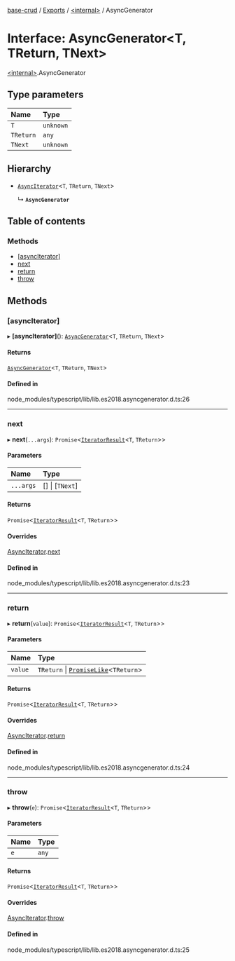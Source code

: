 [base-crud](../README.md) / [Exports](../modules.md) / [\<internal\>](../modules/internal_.md) / AsyncGenerator

# Interface: AsyncGenerator\<T, TReturn, TNext\>

[\<internal\>](../modules/internal_.md).AsyncGenerator

## Type parameters

| Name | Type |
| :------ | :------ |
| `T` | `unknown` |
| `TReturn` | `any` |
| `TNext` | `unknown` |

## Hierarchy

- [`AsyncIterator`](internal_.AsyncIterator.md)\<`T`, `TReturn`, `TNext`\>

  ↳ **`AsyncGenerator`**

## Table of contents

### Methods

- [[asyncIterator]](internal_.AsyncGenerator.md#[asynciterator])
- [next](internal_.AsyncGenerator.md#next)
- [return](internal_.AsyncGenerator.md#return)
- [throw](internal_.AsyncGenerator.md#throw)

## Methods

### [asyncIterator]

▸ **[asyncIterator]**(): [`AsyncGenerator`](internal_.AsyncGenerator.md)\<`T`, `TReturn`, `TNext`\>

#### Returns

[`AsyncGenerator`](internal_.AsyncGenerator.md)\<`T`, `TReturn`, `TNext`\>

#### Defined in

node_modules/typescript/lib/lib.es2018.asyncgenerator.d.ts:26

___

### next

▸ **next**(`...args`): `Promise`\<[`IteratorResult`](../modules/internal_.md#iteratorresult)\<`T`, `TReturn`\>\>

#### Parameters

| Name | Type |
| :------ | :------ |
| `...args` | [] \| [`TNext`] |

#### Returns

`Promise`\<[`IteratorResult`](../modules/internal_.md#iteratorresult)\<`T`, `TReturn`\>\>

#### Overrides

[AsyncIterator](internal_.AsyncIterator.md).[next](internal_.AsyncIterator.md#next)

#### Defined in

node_modules/typescript/lib/lib.es2018.asyncgenerator.d.ts:23

___

### return

▸ **return**(`value`): `Promise`\<[`IteratorResult`](../modules/internal_.md#iteratorresult)\<`T`, `TReturn`\>\>

#### Parameters

| Name | Type |
| :------ | :------ |
| `value` | `TReturn` \| [`PromiseLike`](internal_.PromiseLike.md)\<`TReturn`\> |

#### Returns

`Promise`\<[`IteratorResult`](../modules/internal_.md#iteratorresult)\<`T`, `TReturn`\>\>

#### Overrides

[AsyncIterator](internal_.AsyncIterator.md).[return](internal_.AsyncIterator.md#return)

#### Defined in

node_modules/typescript/lib/lib.es2018.asyncgenerator.d.ts:24

___

### throw

▸ **throw**(`e`): `Promise`\<[`IteratorResult`](../modules/internal_.md#iteratorresult)\<`T`, `TReturn`\>\>

#### Parameters

| Name | Type |
| :------ | :------ |
| `e` | `any` |

#### Returns

`Promise`\<[`IteratorResult`](../modules/internal_.md#iteratorresult)\<`T`, `TReturn`\>\>

#### Overrides

[AsyncIterator](internal_.AsyncIterator.md).[throw](internal_.AsyncIterator.md#throw)

#### Defined in

node_modules/typescript/lib/lib.es2018.asyncgenerator.d.ts:25
